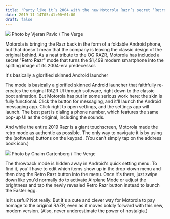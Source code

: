 ```yaml
---
title: 'Party like it’s 2004 with the new Motorola Razr’s secret ‘Retro Razr’ mode'
date: 2019-11-14T05:41:00+01:00
draft: false
---
```


![](https://cdn.vox-cdn.com/thumbor/CkYBIoxEOLwfu68XKH2MDVpo9Wk=/0x0:2040x1360/1310x873/cdn.vox-cdn.com/uploads/chorus_image/image/65697261/vpavic_191112_3789_0011.0.jpg) Photo by Vjeran Pavic / The Verge

Motorola is bringing the Razr back in the form of a foldable Android phone, but that doesn't mean that the company is leaving the classic design of the original behind. As a neat tribute to the OG RAZR, Motorola has included a secret "Retro Razr" mode that turns the $1,499 modern smartphone into the spitting image of its 2004-era predecessor.

It's basically a glorified skinned Android launcher

The mode is basically a glorified skinned Android launcher that faithfully re-creates the original RAZR UI through software, right down to the classic boot animation. But Motorola has put in some serious work here: the skin is fully functional. Click the button for messaging, and it'll launch the Android messaging app. Click right to open settings, and the settings app will launch. The best part is dialing a phone number, which features the same pop-up UI as the original, including the sounds.

And while the entire 2019 Razr is a giant touchscreen, Motorola made the retro mode as authentic as possible. The only way to navigate it is by using the (software) buttons on the keypad. (You can't simply tap on the address book icon.)

![ ](https://cdn.vox-cdn.com/thumbor/DvLpc9UBoFxFB0QtT6Jpk1YIb78=/400x0/filters:no_upscale()/cdn.vox-cdn.com/uploads/chorus_asset/file/19373714/razr.jpg) Photo by Chaim Gartenberg / The Verge

The throwback mode is hidden away in Android's quick setting menu. To find it, you'll have to edit which items show up in the drop-down menu and then drag the Retro Razr button into the menu. Once it's there, just swipe down like you'd normally do to activate Airplane Mode or adjust the brightness and tap the newly revealed Retro Razr button instead to launch the Easter egg.

Is it useful? Not really. But it's a cute and clever way for Motorola to pay homage to the original RAZR, even as it moves boldly forward with this new, modern version. (Also, never underestimate the power of nostalgia.)